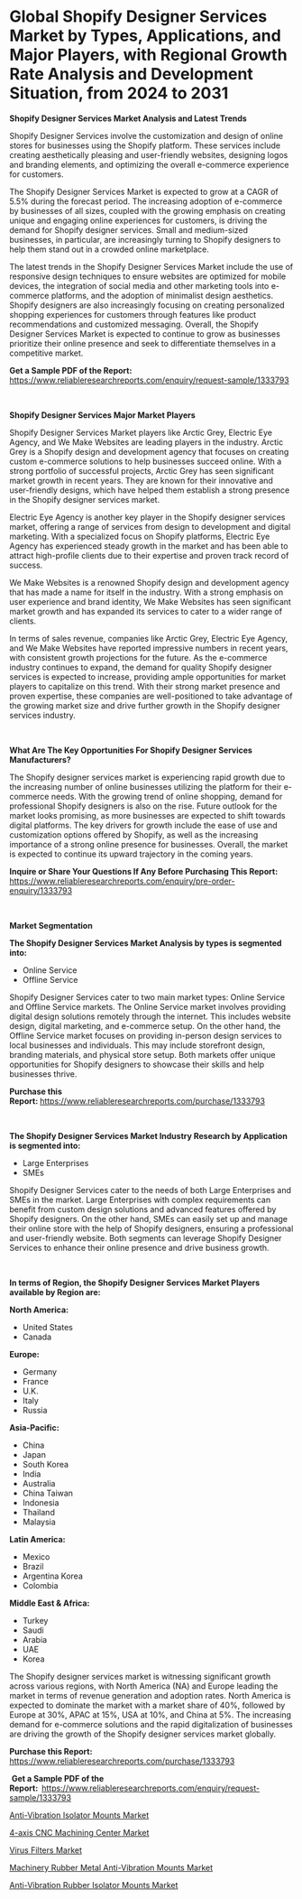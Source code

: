 <p><h1>Global Shopify Designer Services Market by Types, Applications, and Major Players, with Regional Growth Rate Analysis and Development Situation, from 2024 to 2031</h1></p><p><strong>Shopify Designer Services Market Analysis and Latest Trends</strong></p>
<p><p>Shopify Designer Services involve the customization and design of online stores for businesses using the Shopify platform. These services include creating aesthetically pleasing and user-friendly websites, designing logos and branding elements, and optimizing the overall e-commerce experience for customers.</p><p>The Shopify Designer Services Market is expected to grow at a CAGR of 5.5% during the forecast period. The increasing adoption of e-commerce by businesses of all sizes, coupled with the growing emphasis on creating unique and engaging online experiences for customers, is driving the demand for Shopify designer services. Small and medium-sized businesses, in particular, are increasingly turning to Shopify designers to help them stand out in a crowded online marketplace.</p><p>The latest trends in the Shopify Designer Services Market include the use of responsive design techniques to ensure websites are optimized for mobile devices, the integration of social media and other marketing tools into e-commerce platforms, and the adoption of minimalist design aesthetics. Shopify designers are also increasingly focusing on creating personalized shopping experiences for customers through features like product recommendations and customized messaging. Overall, the Shopify Designer Services Market is expected to continue to grow as businesses prioritize their online presence and seek to differentiate themselves in a competitive market.</p></p>
<p><strong>Get a Sample PDF of the Report:&nbsp;</strong> <a href="https://www.reliableresearchreports.com/enquiry/request-sample/1333793">https://www.reliableresearchreports.com/enquiry/request-sample/1333793</a></p>
<p>&nbsp;</p>
<p><strong>Shopify Designer Services Major Market Players</strong></p>
<p><p>Shopify Designer Services Market players like Arctic Grey, Electric Eye Agency, and We Make Websites are leading players in the industry. Arctic Grey is a Shopify design and development agency that focuses on creating custom e-commerce solutions to help businesses succeed online. With a strong portfolio of successful projects, Arctic Grey has seen significant market growth in recent years. They are known for their innovative and user-friendly designs, which have helped them establish a strong presence in the Shopify designer services market.</p><p>Electric Eye Agency is another key player in the Shopify designer services market, offering a range of services from design to development and digital marketing. With a specialized focus on Shopify platforms, Electric Eye Agency has experienced steady growth in the market and has been able to attract high-profile clients due to their expertise and proven track record of success.</p><p>We Make Websites is a renowned Shopify design and development agency that has made a name for itself in the industry. With a strong emphasis on user experience and brand identity, We Make Websites has seen significant market growth and has expanded its services to cater to a wider range of clients.</p><p>In terms of sales revenue, companies like Arctic Grey, Electric Eye Agency, and We Make Websites have reported impressive numbers in recent years, with consistent growth projections for the future. As the e-commerce industry continues to expand, the demand for quality Shopify designer services is expected to increase, providing ample opportunities for market players to capitalize on this trend. With their strong market presence and proven expertise, these companies are well-positioned to take advantage of the growing market size and drive further growth in the Shopify designer services industry.</p></p>
<p>&nbsp;</p>
<p><strong>What Are The Key Opportunities For Shopify Designer Services Manufacturers?</strong></p>
<p><p>The Shopify designer services market is experiencing rapid growth due to the increasing number of online businesses utilizing the platform for their e-commerce needs. With the growing trend of online shopping, demand for professional Shopify designers is also on the rise. Future outlook for the market looks promising, as more businesses are expected to shift towards digital platforms. The key drivers for growth include the ease of use and customization options offered by Shopify, as well as the increasing importance of a strong online presence for businesses. Overall, the market is expected to continue its upward trajectory in the coming years.</p></p>
<p><strong>Inquire or Share Your Questions If Any Before Purchasing This Report:</strong> <a href="https://www.reliableresearchreports.com/enquiry/pre-order-enquiry/1333793">https://www.reliableresearchreports.com/enquiry/pre-order-enquiry/1333793</a></p>
<p>&nbsp;</p>
<p><strong>Market Segmentation</strong></p>
<p><strong>The Shopify Designer Services Market Analysis by types is segmented into:</strong></p>
<p><ul><li>Online Service</li><li>Offline Service</li></ul></p>
<p><p>Shopify Designer Services cater to two main market types: Online Service and Offline Service markets. The Online Service market involves providing digital design solutions remotely through the internet. This includes website design, digital marketing, and e-commerce setup. On the other hand, the Offline Service market focuses on providing in-person design services to local businesses and individuals. This may include storefront design, branding materials, and physical store setup. Both markets offer unique opportunities for Shopify designers to showcase their skills and help businesses thrive.</p></p>
<p><strong>Purchase this Report:&nbsp;</strong><a href="https://www.reliableresearchreports.com/purchase/1333793">https://www.reliableresearchreports.com/purchase/1333793</a></p>
<p>&nbsp;</p>
<p><strong>The Shopify Designer Services Market Industry Research by Application is segmented into:</strong></p>
<p><ul><li>Large Enterprises</li><li>SMEs</li></ul></p>
<p><p>Shopify Designer Services cater to the needs of both Large Enterprises and SMEs in the market. Large Enterprises with complex requirements can benefit from custom design solutions and advanced features offered by Shopify designers. On the other hand, SMEs can easily set up and manage their online store with the help of Shopify designers, ensuring a professional and user-friendly website. Both segments can leverage Shopify Designer Services to enhance their online presence and drive business growth.</p></p>
<p>&nbsp;</p>
<p><strong>In terms of Region, the Shopify Designer Services Market Players available by Region are:</strong></p>
<p>
    <p> <strong> North America: </strong>
        <ul>
            <li>United States</li>
            <li>Canada</li>
        </ul>
        </p> 
    <p> <strong> Europe: </strong>
        <ul>
            <li>Germany</li>
            <li>France</li>
            <li>U.K.</li>
            <li>Italy</li>
            <li>Russia</li>
        </ul>
        </p> 
    <p> <strong> Asia-Pacific: </strong>
        <ul>
            <li>China</li>
            <li>Japan</li>
            <li>South Korea</li>
            <li>India</li>
            <li>Australia</li>
            <li>China Taiwan</li>
            <li>Indonesia</li>
            <li>Thailand</li>
            <li>Malaysia</li>
        </ul>
        </p> 
    <p> <strong> Latin America: </strong>
        <ul>
            <li>Mexico</li>
            <li>Brazil</li>
            <li>Argentina Korea</li>
            <li>Colombia</li>
        </ul>
        </p> 
    <p> <strong> Middle East & Africa: </strong>
        <ul>
            <li>Turkey</li>
            <li>Saudi</li>
            <li>Arabia</li>
            <li>UAE</li>
            <li>Korea</li>
        </ul>
    </p>
    </p>
<p><p>The Shopify designer services market is witnessing significant growth across various regions, with North America (NA) and Europe leading the market in terms of revenue generation and adoption rates. North America is expected to dominate the market with a market share of 40%, followed by Europe at 30%, APAC at 15%, USA at 10%, and China at 5%. The increasing demand for e-commerce solutions and the rapid digitalization of businesses are driving the growth of the Shopify designer services market globally.</p></p>
<p><strong>Purchase this Report: </strong><a href="https://www.reliableresearchreports.com/purchase/1333793">https://www.reliableresearchreports.com/purchase/1333793</a></p>
<p>&nbsp;<strong>Get a Sample PDF of the Report:&nbsp;&nbsp;</strong><a href="https://www.reliableresearchreports.com/enquiry/request-sample/1333793">https://www.reliableresearchreports.com/enquiry/request-sample/1333793</a></p>
<p><strong></strong></p>
<p><p><a href="https://github.com/dx0328/Market-Research-Report-List-1/blob/main/anti-vibration-isolator-mounts-market.md">Anti-Vibration Isolator Mounts Market</a></p><p><a href="https://issuu.com/reportprime-2/docs/4-axis-cnc-machining-center-market-size-2030.pptx">4-axis CNC Machining Center Market</a></p><p><a href="https://issuu.com/reportprime-2/docs/virus-filters-market-size-2030.pptx">Virus Filters Market</a></p><p><a href="https://github.com/mohamedbakry57/Market-Research-Report-List-2/blob/main/machinery-rubber-metal-anti-vibration-mounts-market.md">Machinery Rubber Metal Anti-Vibration Mounts Market</a></p><p><a href="https://github.com/juancolorado15/Market-Research-Report-List-1/blob/main/anti-vibration-rubber-isolator-mounts-market.md">Anti-Vibration Rubber Isolator Mounts Market</a></p></p>